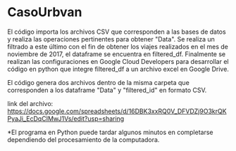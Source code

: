 # CasoUrbvan
El código importa los archivos CSV que corresponden a las bases de datos y realiza las operaciones pertinentes para obtener "Data". Se realiza un filtrado a este último con el fin de obtener los viajes realizados en el mes de noviembre de 2017, el dataframe se encuentra en filtered_df. Finalmente se realizan las configuraciones en Google Cloud Developers para desarrollar el código en python que integre filtered_df a un archivo excel en Google Drive. 

El código genera dos archivos dentro de la misma carpeta que corresponden a los dataframe "Data" y "filtered_id" en formato CSV.

link del archivo:
https://docs.google.com/spreadsheets/d/16DBK3xxRQ0V_DFVDZj9O3krQKPyaJi_EcDqCIMwJ1Vs/edit?usp=sharing

*El programa en Python puede tardar algunos minutos en completarse dependiendo del procesamiento de la computadora.
